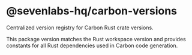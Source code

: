 # @sevenlabs-hq/carbon-versions

Centralized version registry for Carbon Rust crate versions.

This package version matches the Rust workspace version and provides constants for all Rust dependencies used in Carbon code generation.
